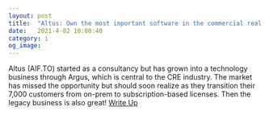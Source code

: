 ```yaml
---
layout: post
title:  "Altus: Own the most important software in the commercial real estate industry (after Excel) at a discount."
date:   2021-4-02 10:00:40
category: i
og_image:
---
```


Altus (AIF.TO) started as a consultancy but has grown into a technology business through Argus, which is central to the CRE industry. The market has missed the opportunity but should soon realize as they transition their 7,000 customers from on-prem to subscription-based licenses. Then the legacy business is also great!
<a href="https://csahil.github.io/assets/AIF.pdf">Write Up</a>

